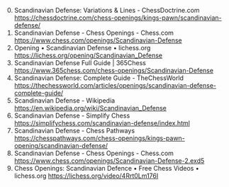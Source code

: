 0. Scandinavian Defense: Variations & Lines - ChessDoctrine.com
https://chessdoctrine.com/chess-openings/kings-pawn/scandinavian-defense/
1. Scandinavian Defense - Chess Openings - Chess.com
https://www.chess.com/openings/Scandinavian-Defense
2. Opening • Scandinavian Defense • lichess.org
https://lichess.org/opening/Scandinavian_Defense
3. Scandinavian Defense Full Guide | 365Chess
https://www.365chess.com/chess-openings/Scandinavian-Defense
4. Scandinavian Defense: Complete Guide - TheChessWorld
https://thechessworld.com/articles/openings/scandinavian-defense-complete-guide/
5. Scandinavian Defense - Wikipedia
https://en.wikipedia.org/wiki/Scandinavian_Defense
6. Scandinavian Defense - Simplify Chess
https://simplifychess.com/scandinavian-defense/index.html
7. Scandinavian Defense - Chess Pathways
https://chesspathways.com/chess-openings/kings-pawn-opening/scandinavian-defense/
8. Scandinavian Defense - Chess Openings - Chess.com
https://www.chess.com/openings/Scandinavian-Defense-2.exd5
9. Chess Openings: Scandinavian Defence • Free Chess Videos • lichess.org
https://lichess.org/video/4Rrt0Lm176I
